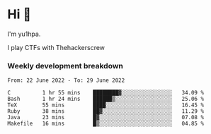 # Hi 👋

I'm yu1hpa.

I play CTFs with Thehackerscrew

### Weekly development breakdown

<!--START_SECTION:waka-->

```text
From: 22 June 2022 - To: 29 June 2022

C          1 hr 55 mins    ████████▓░░░░░░░░░░░░░░░░   34.09 %
Bash       1 hr 24 mins    ██████▒░░░░░░░░░░░░░░░░░░   25.06 %
TeX        55 mins         ████░░░░░░░░░░░░░░░░░░░░░   16.45 %
Ruby       38 mins         ██▓░░░░░░░░░░░░░░░░░░░░░░   11.29 %
Java       23 mins         █▓░░░░░░░░░░░░░░░░░░░░░░░   07.08 %
Makefile   16 mins         █▒░░░░░░░░░░░░░░░░░░░░░░░   04.85 %
```

<!--END_SECTION:waka-->

